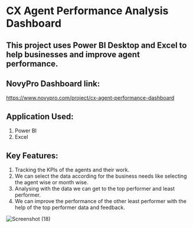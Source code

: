 # CX Agent Performance Analysis Dashboard

## This project uses Power BI Desktop and Excel to help businesses and improve agent performance.

## NovyPro Dashboard link: 
https://www.novypro.com/project/cx-agent-performance-dashboard

## Application Used:
1) Power BI
2) Excel

## Key Features:
1) Tracking the KPIs of the agents and their work.
2) We can select the data according for the business needs like selecting the agent wise or month wise.
3) Analysing with the data we can get to the top performer and least performer.
4) We can improve the performance of the other least performer with the help of the top performer data and feedback.

![Screenshot (18)](https://github.com/rahulrajan-1519/CX_Agent_Performance_Analysis/assets/166474700/e03725c1-6deb-4edf-8fb1-bce1edcd3bc2)
